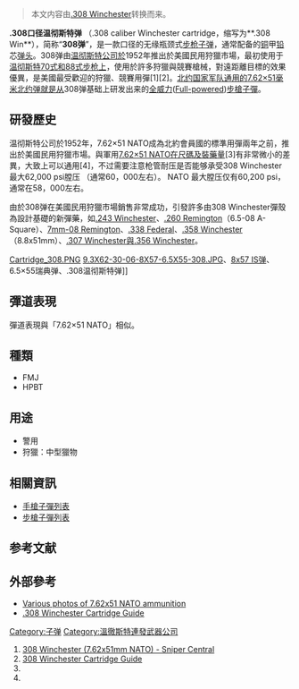 > 本文内容由[.308 Winchester](https://zh.wikipedia.org/wiki/.308_Winchester)转换而来。


**.308口径温彻斯特弹** （.308 caliber Winchester cartridge，缩写为**.308 Win**），简称“**308弹**”，是一款口径的无缘瓶颈式[步枪](../Page/步枪.md "wikilink")[子弹](https://zh.wikipedia.org/wiki/子弹 "wikilink")，通常配备的[铜](../Page/铜.md "wikilink")甲[铅](../Page/铅.md "wikilink")芯[弹头](https://zh.wikipedia.org/wiki/弹头 "wikilink")。308弹由[温彻斯特公司於](https://zh.wikipedia.org/wiki/温彻斯特连发武器公司 "wikilink")1952年推出於美國民用狩獵市場，最初使用于[温彻斯特70式和](https://zh.wikipedia.org/wiki/温彻斯特M70步枪 "wikilink")[88式步枪上](https://zh.wikipedia.org/wiki/温彻斯特步枪 "wikilink")，使用於許多狩獵與競賽槍械，對遠距離目標的效果優異，是美國最受歡迎的狩獵、競賽用彈\[1\]\[2\]。[北约国家军队通用的](https://zh.wikipedia.org/wiki/北约 "wikilink")[7.62×51毫米北约弹就是从](../Page/7.62×51mm_NATO.md "wikilink")308弹基础上研发出来的[全威力](https://zh.wikipedia.org/wiki/全威力 "wikilink")([Full-powered](https://zh.wikipedia.org/wiki/Full-powered "wikilink"))[步槍](https://zh.wikipedia.org/wiki/步槍 "wikilink")[子彈](../Page/子彈.md "wikilink")。

## 研發歷史

温彻斯特公司於1952年，7.62×51 NATO成為北約會員國的標準用彈兩年之前，推出於美國民用狩獵市場。與軍用[7.62×51 NATO在尺碼及裝藥量](https://zh.wikipedia.org/wiki/7.62×51_NATO "wikilink")\[3\]有非常微小的差異，大致上可以通用\[4\]，不过需要注意枪管耐压是否能够承受308 Winchester 最大62,000 psi膛压 （通常60，000左右）。 NATO 最大膛压仅有60,200 psi，通常在58，000左右。

由於308弹在美國民用狩獵市場銷售非常成功，引發許多由308 Winchester彈殼為設計基礎的新彈藥，如[.243 Winchester](https://zh.wikipedia.org/wiki/.243_Winchester "wikilink")、[.260 Remington](https://zh.wikipedia.org/wiki/.260_Remington "wikilink")（6.5-08 A-Square）、[7mm-08 Remington](https://zh.wikipedia.org/wiki/7mm-08_Remington "wikilink")、[.338 Federal](https://zh.wikipedia.org/wiki/.338_Federal "wikilink")、[.358 Winchester](https://zh.wikipedia.org/wiki/.358_Winchester "wikilink")（8.8x51mm）、[.307 Winchester與](https://zh.wikipedia.org/wiki/.307_Winchester "wikilink")[.356 Winchester](https://zh.wikipedia.org/wiki/.356_Winchester "wikilink")。

[Cartridge_308.PNG](https://zh.wikipedia.org/wiki/File:Cartridge_308.PNG "fig:Cartridge_308.PNG") [9.3X62-30-06-8X57-6.5X55-308.JPG](https://zh.wikipedia.org/wiki/File:9.3X62-30-06-8X57-6.5X55-308.JPG "fig:9.3X62-30-06-8X57-6.5X55-308.JPG")、[8x57 IS弹](https://zh.wikipedia.org/wiki/7.92×57mm毛瑟 "wikilink")、6.5×55瑞典弹、.308温彻斯特弹\]\]

## 彈道表現

彈道表現與「7.62×51 NATO」相似。

## 種類

  - FMJ
  - HPBT

## 用途

  - 警用
  - 狩獵：中型獵物

## 相關資訊

  - [手槍子彈列表](../Page/手槍子彈列表.md "wikilink")
  - [步槍子彈列表](../Page/步槍子彈列表.md "wikilink")

## 参考文献

## 外部參考

  - [Various photos of 7.62x51 NATO ammunition](http://www.conjay.com/Ammunition%20for%20Armor%20Testing%20NATO%207.62mm%20x%2051.htm)
  - [.308 Winchester Cartridge Guide](http://www.6mmbr.com/308win.html)

[Category:子弹](https://zh.wikipedia.org/wiki/Category:子弹 "wikilink") [Category:溫徹斯特連發武器公司](https://zh.wikipedia.org/wiki/Category:溫徹斯特連發武器公司 "wikilink")

1.  [308 Winchester (7.62x51mm NATO) - Sniper Central](http://www.snipercentral.com/308.htm)
2.  [308 Winchester Cartridge Guide](http://www.6mmbr.com/308Win.html)
3.
4.